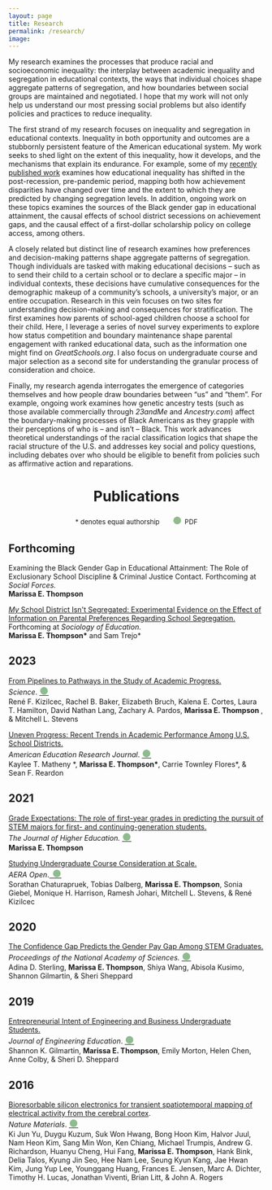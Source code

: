 ```yaml
---
layout: page
title: Research 
permalink: /research/
image:  
---
```


My research examines the processes that produce racial and socioeconomic inequality: the interplay between academic inequality and segregation in educational contexts, the ways that individual choices shape aggregate patterns of segregation, and how boundaries between social groups are maintained and negotiated. I hope that my work will not only help us understand our most pressing social problems but also identify policies and practices to reduce inequality.
 
The first strand of my research focuses on inequality and segregation in educational contexts. Inequality in both opportunity and outcomes are a stubbornly persistent feature of the American educational system. My work seeks to shed light on the extent of this inequality, how it develops, and the mechanisms that explain its endurance. For example, some of my [recently published work](https://journals.sagepub.com/doi/10.3102/00028312221134769) examines how educational inequality has shifted in the post-recession, pre-pandemic period, mapping both how achievement disparities have changed over time and the extent to which they are predicted by changing segregation levels. In addition, ongoing work on these topics examines the sources of the Black gender gap in educational attainment, the causal effects of school district secessions on achievement gaps, and the causal effect of a first-dollar scholarship policy on college access, among others.
 
A closely related but distinct line of research examines how preferences and decision-making patterns shape aggregate patterns of segregation. Though individuals are tasked with making educational decisions – such as to send their child to a certain school or to declare a specific major – in individual contexts, these decisions have cumulative consequences for the demographic makeup of a community’s schools, a university’s major, or an entire occupation. Research in this vein focuses on two sites for understanding decision-making and consequences for stratification. The first examines how parents of school-aged children choose a school for their child. Here, I leverage a series of novel survey experiments to explore how status competition and boundary maintenance shape parental engagement with ranked educational data, such as the information one might find on <i>GreatSchools.org</i>. I also focus on undergraduate course and major selection as a second site for understanding the granular process of consideration and choice.
 
Finally, my research agenda interrogates the emergence of categories themselves and how people draw boundaries between “us” and “them”. For example, ongoing work examines how genetic ancestry tests (such as those available commercially through <i>23andMe</i> and <i>Ancestry.com</i>) affect the boundary-making processes of Black Americans as they grapple with their perceptions of who is – and isn’t – Black. This work advances theoretical understandings of the racial classification logics that shape the racial structure of the U.S. and addresses key social and policy questions, including debates over who should be eligible to benefit from policies such as affirmative action and reparations.

# <center>Publications</center>
 <center> <font size="2">
 * denotes equal authorship &nbsp;&nbsp;&nbsp;&nbsp;&nbsp;
<span style="font-size: 15pt; color:#8fbc8f;display: inline-block">●&nbsp;</span>PDF 
 </font>
 </center>
 
 
<!--<h1 align="center">Working Papers & Under Review:</h1>-->
<!---->
<!---->
<!--Examining the Black Gender Gap in Educational Attainment: The Role of Exclusionary School Discipline & Criminal Justice Contact. (3rd Revise & Resubmit)<br>-->
<!--<b>Marissa E. Thompson</b>-->
<!---->
<!--<h1 align="center">Peer-Reviewed Publications:</h1>-->
<!---->

## Forthcoming

 Examining the Black Gender Gap in Educational Attainment: The Role of Exclusionary School Discipline & Criminal Justice Contact. Forthcoming at <i>Social Forces.</i><br>
<b> Marissa E. Thompson</b> 


 [<i>My</i> School District Isn't Segregated: Experimental Evidence on the Effect of Information on Parental Preferences Regarding School Segregation.](https://osf.io/preprints/socarxiv/2wfjn) Forthcoming at <i>Sociology of Education.</i><br>
<b> Marissa E. Thompson\*</b> and Sam Trejo\* 

## 2023 

[From Pipelines to Pathways in the Study of Academic Progress.](https://www.science.org/doi/abs/10.1126/science.adg5406?af=R&utm_source=sfmc&utm_medium=email&utm_campaign=SCIeToc&utm_content=alert&et_rid=623440394&et_cid=4710205)<br> 
<i>Science</i>.&nbsp;[<span style="font-size: 15pt; color:#8fbc8f">●</span>](/research/Kizilcec_Science_2023.pdf)<br>
René F. Kizilcec, Rachel B. Baker, Elizabeth Bruch, Kalena E. Cortes, Laura T. Hamilton, David Nathan Lang, Zachary A. Pardos, <b>Marissa E. Thompson </b>, & Mitchell L. Stevens

[Uneven Progress: Recent Trends in Academic Performance Among U.S. School Districts.](https://journals.sagepub.com/doi/10.3102/00028312221134769)<br> 
<i>American Education Research Journal</i>.&nbsp;[<span style="font-size: 15pt; color:#8fbc8f">●</span>](/research/Matheny_AERJ_2023.pdf)<br>
Kaylee T. Matheny \*, <b>Marissa E. Thompson\*</b>, Carrie Townley Flores\*, & Sean F. Reardon 

## 2021 

[Grade Expectations: The role of first-year grades in predicting the pursuit of STEM majors for first- and continuing-generation students.](https://www.tandfonline.com/doi/full/10.1080/00221546.2021.1907169) <br>
<i>The Journal of Higher Education.</i>&nbsp;[<span style="font-size: 15pt; color:#8fbc8f">●</span>](/research/Thompson_JHE_2021.pdf)<br>
<b>Marissa E. Thompson</b>  

[Studying Undergraduate Course Consideration at Scale.](https://journals.sagepub.com/doi/full/10.1177/2332858421991148)<br>
<i>AERA Open</i>.[<span style="font-size: 15pt; color:#8fbc8f">&nbsp;●</span>](/research/Chaturapruek_AERAOpen_2021.pdf)<br>
Sorathan Chaturapruek, Tobias Dalberg, <b>Marissa E. Thompson</b>, Sonia Giebel, Monique H. Harrison, Ramesh Johari, Mitchell L. Stevens, & René Kizilcec

## 2020 

[The Confidence Gap Predicts the Gender Pay Gap Among STEM Graduates.](https://www.pnas.org/content/early/2020/11/10/2010269117) <br>
<i>Proceedings of the National Academy of Sciences.</i>&nbsp;[<span style="font-size: 15pt; color:#8fbc8f">●</span>](/research/Sterling_PNAS_2020.pdf)<br>
Adina D. Sterling, <b>Marissa E. Thompson</b>, Shiya Wang, Abisola Kusimo, Shannon Gilmartin, & Sheri Sheppard

## 2019 

[Entrepreneurial Intent of Engineering and Business Undergraduate Students.](https://onlinelibrary.wiley.com/doi/full/10.1002/jee.20283)<br>
<i>Journal of Engineering Education</i>.&nbsp;[<span style="font-size: 15pt; color:#8fbc8f">●</span>](/research/Gilmartin_JEE_2019.pdf)<br>
Shannon K. Gilmartin, <b>Marissa E. Thompson</b>, Emily Morton, Helen Chen, Anne Colby, & Sheri D. Sheppard

## 2016 

[Bioresorbable silicon electronics for transient spatiotemporal mapping of electrical activity from the cerebral cortex](https://www.nature.com/articles/nmat4624).<br>
<i>Nature Materials</i>.&nbsp;[<span style="font-size: 15pt; color:#8fbc8f">●</span>](/research/Yu_NatureMaterials_2016.pdf)<br>
Ki Jun Yu, Duygu Kuzum, Suk Won Hwang, Bong Hoon Kim, Halvor Juul, Nam Heon Kim, Sang Min Won, Ken Chiang, Michael Trumpis, Andrew G. Richardson, Huanyu Cheng, Hui Fang, <b>Marissa E. Thompson</b>, Hank Bink, Delia Talos, Kyung Jin Seo, Hee Nam Lee, Seung Kyun Kang, Jae Hwan Kim, Jung Yup Lee, Younggang Huang, Frances E. Jensen, Marc A. Dichter, Timothy H. Lucas, Jonathan Viventi, Brian Litt, & John A. Rogers

